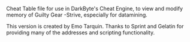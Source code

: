 Cheat Table file for use in DarkByte's Cheat Engine, to view and modify memory of Guilty Gear -Strive, especially for datamining.

This version is created by Emo Tarquin.
Thanks to Sprint and Gelatin for providing many of the addresses and scripting functionality.
